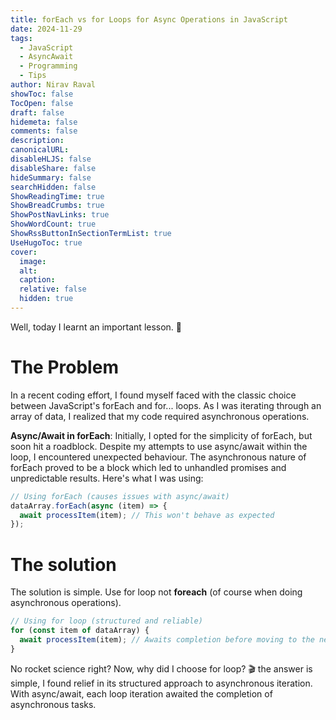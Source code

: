 ```yaml
---
title: forEach vs for Loops for Async Operations in JavaScript
date: 2024-11-29
tags:
  - JavaScript
  - AsyncAwait
  - Programming
  - Tips
author: Nirav Raval
showToc: false
TocOpen: false
draft: false
hidemeta: false
comments: false
description: 
canonicalURL:
disableHLJS: false
disableShare: false
hideSummary: false
searchHidden: false
ShowReadingTime: true
ShowBreadCrumbs: true
ShowPostNavLinks: true
ShowWordCount: true
ShowRssButtonInSectionTermList: true
UseHugoToc: true
cover:
  image: 
  alt: 
  caption: 
  relative: false
  hidden: true
---
```


Well, today I learnt an important lesson. 🤔  
# The Problem
  
In a recent coding effort, I found myself faced with the classic choice between JavaScript's forEach and for... loops. As I was iterating through an array of data, I realized that my code required asynchronous operations.

**Async/Await in forEach**: Initially, I opted for the simplicity of forEach, but soon hit a roadblock. Despite my attempts to use async/await within the loop, I encountered unexpected behaviour. The asynchronous nature of forEach proved to be a block which led to unhandled promises and unpredictable results. Here's what I was using:

```js
// Using forEach (causes issues with async/await)
dataArray.forEach(async (item) => {
  await processItem(item); // This won't behave as expected
});

```
# The solution

The solution is simple. Use for loop not **foreach** (of course when doing asynchronous operations).

```js
// Using for loop (structured and reliable)
for (const item of dataArray) {
  await processItem(item); // Awaits completion before moving to the next item
}
```

No rocket science right? Now, why did I choose for loop? 🎬 the answer is simple, I found relief in its structured approach to asynchronous iteration. With async/await, each loop iteration awaited the completion of asynchronous tasks.